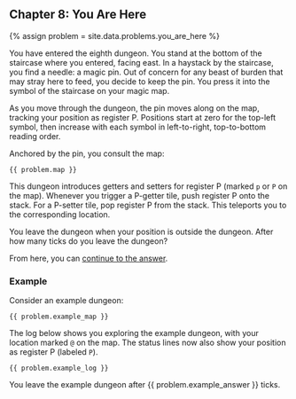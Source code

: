 ## Chapter 8: You Are Here

{% assign problem = site.data.problems.you_are_here %}

You have entered the eighth dungeon. You stand at the bottom of the staircase where you entered, facing east. In a haystack by the staircase, you find a needle: a magic pin. Out of concern for any beast of burden that may stray here to feed, you decide to keep the pin. You press it into the symbol of the staircase on your magic map.

As you move through the dungeon, the pin moves along on the map, tracking your position as register P. Positions start at zero for the top-left symbol, then increase with each symbol in left-to-right, top-to-bottom reading order.

Anchored by the pin, you consult the map:

```
{{ problem.map }}
```

This dungeon introduces getters and setters for register P (marked `p` or `P`  on the map). Whenever you trigger a P-getter tile, push register P onto the stack. For a P-setter tile, pop register P from the stack. This teleports you to the corresponding location.

You leave the dungeon when your position is outside the dungeon. After how many ticks do you leave the dungeon?

From here, you can [continue to the answer](../../answers/chapters/08/you-are-here.md).


### Example

Consider an example dungeon:

```
{{ problem.example_map }}
```

The log below shows you exploring the example dungeon, with your location marked `@` on the map. The status lines now also show your position as register P (labeled `P`).

```
{{ problem.example_log }}
```

You leave the example dungeon after {{ problem.example_answer }} ticks.
